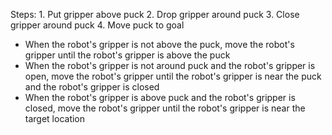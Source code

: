  

Steps: 1. Put gripper above puck 2. Drop gripper around puck 3. Close gripper around puck 4. Move puck to goal
- When the robot's gripper is not above the puck, move the robot's gripper until the robot's gripper is above the puck
- When the robot's gripper is not around puck and the robot's gripper is open, move the robot's gripper until the robot's gripper is near the puck and the robot's gripper is closed
- When the robot's gripper is above puck and the robot's gripper is closed, move the robot's gripper until the robot's gripper is near the target location